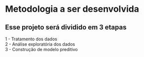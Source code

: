﻿# Metodologia a ser desenvolvida
## Esse projeto será dividido em 3 etapas
1 - Tratamento dos dados <br>
2 - Análise exploratória dos dados <br>
3 - Construção de modelo preditivo
